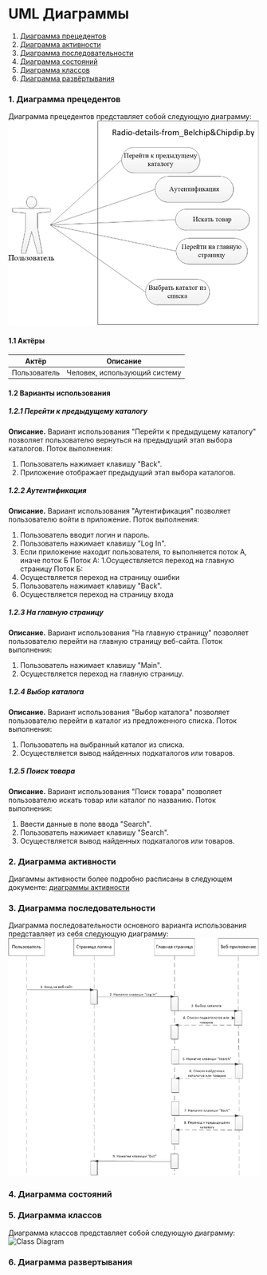 # UML Диаграммы
1. [Диаграмма прецедентов](#1)
2. [Диаграмма активности](#2)
3. [Диаграмма последовательности](#3)
4. [Диаграмма состояний](#4)
5. [Диаграмма классов](#5)
6. [Диаграмма развёртывания](#6)



### 1. Диаграмма прецедентов<a name="1"></a>
Диаграмма прецедентов представляет собой следующую диаграмму: 
![Use Case](https://github.com/NikMsh/Radio-details-from_Belchip-Chipdip.by/blob/master/Project%20Documentation/diagrams/useCase/UseCase.png)
#### 1.1 Актёры
Актёр | Описание
--- | ---
Пользователь|Человек, использующий систему

#### 1.2 Варианты использования
##### 1.2.1 Перейти к предыдущему каталогу
**Описание.** Вариант использования "Перейти к предыдущему каталогу" позволяет пользователю вернуться на предыдущий этап выбора каталогов.
Поток выполнения:
1. Пользователь нажимает клавишу "Back".
2. Приложение отображает предыдущий этап выбора каталогов.
##### 1.2.2 Аутентификация
**Описание.** Вариант использования "Аутентификация" позволяет пользователю войти в приложение.
Поток выполнения:
1. Пользователь вводит логин и пароль.
2. Пользователь нажимает клавишу "Log In".
3. Если приложение находит пользователя, то выполняется поток А, иначе поток Б
Поток А:
1.Осуществляется переход на главную страницу
Поток Б:
1. Осуществляется переход на страницу ошибки
2. Пользователь нажимает клавишу "Back".
3. Осуществляется переход на страницу входа
##### 1.2.3 На главную страницу
**Описание.** Вариант использования "На главную страницу" позволяет пользователю перейти на главную страницу веб-сайта.
Поток выполнения:
1. Пользователь нажимает клавишу "Main".
2. Осуществляется переход на главную страницу.
##### 1.2.4 Выбор каталога
**Описание.** Вариант использования "Выбор каталога" позволяет пользователю перейти в каталог из предложенного списка.
Поток выполнения:
1. Пользователь на выбранный каталог из списка.
2. Осуществляется вывод найденных подкаталогов или товаров.
##### 1.2.5 Поиск товара
**Описание.** Вариант использования "Поиск товара" позволяет пользователю искать товар или каталог по названию.
Поток выполнения:
1. Ввести данные в поле ввода "Search".
2. Пользователь нажимает клавишу "Search".
3. Осуществляется вывод найденных подкаталогов или товаров.

### 2. Диаграмма активности<a name="2"></a>
Диагаммы активности более подробно расписаны в следующем документе: [диаграммы активности](https://github.com/NikMsh/Radio-details-from_Belchip-Chipdip.by/tree/master/Project%20Documentation/diagrams/activity)
  
### 3. Диаграмма последовательности<a name="3"></a>
Диаграмма последовательности основного варианта использования представляет из себя следующую диаграмму:
![Sequence Diagram](https://github.com/NikMsh/Radio-details-from_Belchip-Chipdip.by/blob/master/Project%20Documentation/diagrams/sequence/Sequence.png)

### 4. Диаграмма состояний<a name="4"></a>

### 5. Диаграмма классов<a name="5"></a>
Диаграмма классов представляет собой следующую диаграмму: 
![Class Diagram]()

### 6. Диаграмма развертывания<a name="6"></a>

